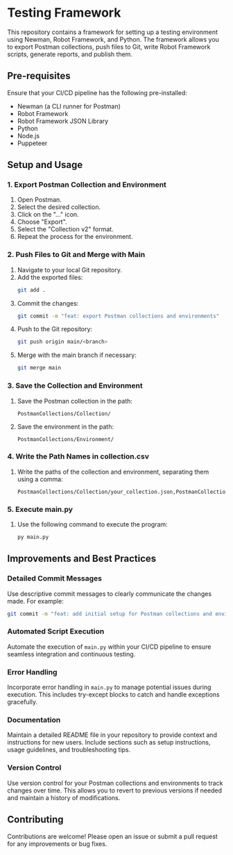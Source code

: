 # Testing Framework

This repository contains a framework for setting up a testing environment using Newman, Robot Framework, and Python. The framework allows you to export Postman collections, push files to Git, write Robot Framework scripts, generate reports, and publish them.

## Pre-requisites

Ensure that your CI/CD pipeline has the following pre-installed:
- Newman (a CLI runner for Postman)
- Robot Framework
- Robot Framework JSON Library
- Python
- Node.js
- Puppeteer

## Setup and Usage

### 1. Export Postman Collection and Environment

1. Open Postman.
2. Select the desired collection.
3. Click on the "..." icon.
4. Choose "Export".
5. Select the "Collection v2" format.
6. Repeat the process for the environment.

### 2. Push Files to Git and Merge with Main

1. Navigate to your local Git repository.
2. Add the exported files:
   ```sh
   git add .
   ```
3. Commit the changes:
   ```sh
   git commit -m "feat: export Postman collections and environments"
   ```
4. Push to the Git repository:
   ```sh
   git push origin main/<branch>
   ```
5. Merge with the main branch if necessary:
   ```sh
   git merge main
   ```

### 3. Save the Collection and Environment

1. Save the Postman collection in the path:
   ```
   PostmanCollections/Collection/
   ```
2. Save the environment in the path:
   ```
   PostmanCollections/Environment/
   ```

### 4. Write the Path Names in collection.csv

1. Write the paths of the collection and environment, separating them using a comma:
   ```
   PostmanCollections/Collection/your_collection.json,PostmanCollections/Environment/your_environment.json
   ```

### 5. Execute main.py

1. Use the following command to execute the program:
   ```sh
   py main.py
   ```

## Improvements and Best Practices

### Detailed Commit Messages

Use descriptive commit messages to clearly communicate the changes made. For example:
```sh
git commit -m "feat: add initial setup for Postman collections and environments"
```

### Automated Script Execution

Automate the execution of `main.py` within your CI/CD pipeline to ensure seamless integration and continuous testing.

### Error Handling

Incorporate error handling in `main.py` to manage potential issues during execution. This includes try-except blocks to catch and handle exceptions gracefully.

### Documentation

Maintain a detailed README file in your repository to provide context and instructions for new users. Include sections such as setup instructions, usage guidelines, and troubleshooting tips.

### Version Control

Use version control for your Postman collections and environments to track changes over time. This allows you to revert to previous versions if needed and maintain a history of modifications.

## Contributing

Contributions are welcome! Please open an issue or submit a pull request for any improvements or bug fixes.